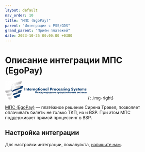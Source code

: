 ```yaml
---
layout: default
nav_order: 10
title: "МПС (EgoPay)"
parent: "Интеграции с PSS/GDS"
grand_parent: "Приём платежей"
date: 2023-10-25 00:00:00 +0300
---
```


# Описание интеграции МПС (EgoPay)

![МПС](/assets/images/pss/mps.png){: .img-right}

[МПС (EgoPay)](https://ips.su/) — платёжное решение Сирена Трэвел, позволяет оплачивать билеты не только ТКП,
но и BSP. При этом МПС поддерживает прямой процессинг в BSP.

## Настройка интеграции

Для настройки интеграции, пожалуйста, [напишите нам](https://www.invoicebox.ru/ru/contacts/feedback.html).
